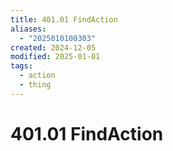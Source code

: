 ```yaml
---
title: 401.01 FindAction
aliases:
  - "2025010100303"
created: 2024-12-05
modified: 2025-01-01
tags:
  - action
  - thing
---
```

# 401.01 FindAction
